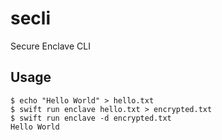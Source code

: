 # secli

Secure Enclave CLI

## Usage

```
$ echo "Hello World" > hello.txt
$ swift run enclave hello.txt > encrypted.txt
$ swift run enclave -d encrypted.txt
Hello World
```

